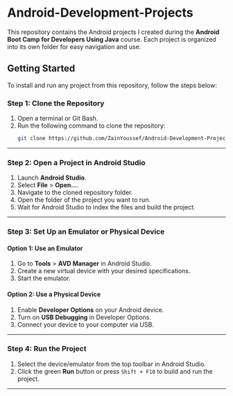 
# Android-Development-Projects  

This repository contains the Android projects I created during the **Android Boot Camp for Developers Using Java** course. Each project is organized into its own folder for easy navigation and use.



## **Getting Started**  

To install and run any project from this repository, follow the steps below:


### **Step 1: Clone the Repository**  
1. Open a terminal or Git Bash.  
2. Run the following command to clone the repository:  
   ```bash
   git clone https://github.com/ZainYoussef/Android-Development-Projects.git
   ```
   
---

### **Step 2: Open a Project in Android Studio**  
1. Launch **Android Studio**.  
2. Select **File** > **Open...**.  
3. Navigate to the cloned repository folder.  
4. Open the folder of the project you want to run.  
5. Wait for Android Studio to index the files and build the project.  

---

### **Step 3: Set Up an Emulator or Physical Device**  

#### Option 1: Use an Emulator  
1. Go to **Tools** > **AVD Manager** in Android Studio.  
2. Create a new virtual device with your desired specifications.  
3. Start the emulator.  

#### Option 2: Use a Physical Device  
1. Enable **Developer Options** on your Android device.  
2. Turn on **USB Debugging** in Developer Options.  
3. Connect your device to your computer via USB.  

---

### **Step 4: Run the Project**  
1. Select the device/emulator from the top toolbar in Android Studio.  
2. Click the green **Run** button or press `Shift + F10` to build and run the project.  

---
